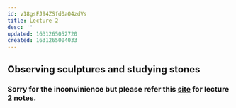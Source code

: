 ```yaml
---
id: v18gsFJ94ZSfd0aO4zdVs
title: Lecture 2
desc: ''
updated: 1631265052720
created: 1631265004033
---
```

## Observing sculptures and studying stones

### Sorry for the inconvinience but please refer this [site](https://aneri12345.github.io/Personal-Log/notes/PnbqLSRQuiLSmhmofal8q.html) for lecture 2 notes.

